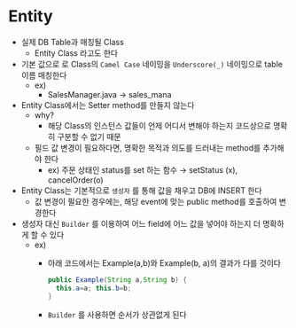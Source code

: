 # Entity

- 실제 DB Table과 매칭될 Class
  - Entity Class 라고도 한다
- 기본 값으로 로 Class의 `Camel Case` 네이밍을 `Underscore(_)` 네이밍으로 table 이름 매칭한다
  - ex)
    - SalesManager.java → sales_mana
- Entity Class에서는 Setter method를 만들지 않는다
  - why?
    - 해당 Class의 인스턴스 값들이 언제 어디서 변해야 하는지 코드상으로 명확히 구분할 수 없기 때문
  - 필드 값 변경이 필요하다면, 명확한 목적과 의도를 드러내는 method를 추가해야 한다
    - ex) 주문 상태인 status를 set 하는 함수 → setStatus (x), cancelOrder(o)
- Entity Class는 기본적으로 `생성자` 를 통해 값을 채우고 DB에 INSERT 한다
  - 값 변경이 필요한 경우에는, 해당 event에 맞는 public method를 호출하여 변경한다
- 생성자 대신 `Builder` 를 이용하여 어느 field에 어느 값을 넣어야 하는지 더 명확하게 할 수 있다
  - ex)
    - 아래 코드에서는 Example(a,b)와 Example(b, a)의 결과가 다를 것이다

      ```java
      public Example(String a,String b) {
        this.a=a; this.b=b;
      }
      ```

    - `Builder` 를 사용하면 순서가 상관없게 된다

